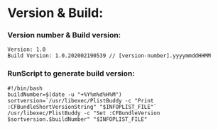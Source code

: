 # Version & Build:

### Version number & Build version:
```
Version: 1.0
Build Version: 1.0.202002190539 // [version-number].yyyymmddHHMM
```


### RunScript to generate build version:

```
#!/bin/bash
buildNumber=$(date -u "+%Y%m%d%H%M")
sortversion=`/usr/libexec/PlistBuddy -c "Print :CFBundleShortVersionString" "$INFOPLIST_FILE"`
/usr/libexec/PlistBuddy -c "Set :CFBundleVersion $sortversion.$buildNumber" "$INFOPLIST_FILE"
```
